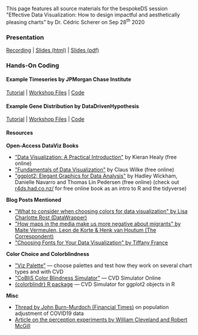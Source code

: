 This page features all source materials for the bespokeDS session "Effective Data Visualization: How to design impactful and aesthetically pleasing charts" by Dr. Cédric Scherer on Sep 28<sup>th</sup> 2020

### **Presentation**

[Recording](https://www.youtube.com/watch?v=swzFdMc6WPk) | [Slides (html)](https://z3tt.github.io/bespokeDS/presentation.html) | [Slides (pdf)](https://raw.githubusercontent.com/Z3tt/bespokeDS/master/docs/presentation.pdf)


### **Hands-On Coding**

#### Example Timeseries by JPMorgan Chase Institute

[Tutorial](https://z3tt.github.io/bespokeDS/docs/workshop_jpm/workshop_jpm.html) | [Workshop Files](https://github.com/Z3tt/bespokeDS/raw/master/docs/workshop_jpm.zip) | [Code](https://github.com/Z3tt/bespokeDS/blob/master/docs/workshop_jpm/workshop_jpm.Rmd)

#### Example Gene Distribution by DataDrivenHypothesis

[Tutorial](https://z3tt.github.io/bespokeDS/docs/workshop_ddh/workshop_ddh.html) | [Workshop Files](https://github.com/Z3tt/bespokeDS/raw/master/docs/workshop_ddh.zip) | [Code](https://github.com/Z3tt/bespokeDS/blob/master/docs/workshop_ddh/workshop_ddh.Rmd)

#### Resources

**Open-Access DataViz Books**

- ["Data Visualization: A Practical Introduction"](https://socviz.co/lookatdata.html) by Kieran Healy (free online)
- ["Fundamentals of Data Visualization"](https://serialmentor.com/dataviz/) by Claus Wilke (free online)
- ["ggplot2: Elegant Graphics for Data Analysis"](https://ggplot2-book.org/) by Hadley Wickham, Danielle Navarro and Thomas Lin Pedersen (free online) (check out [r4ds.had.co.nz/](https://r4ds.had.co.nz/) for free online book as an intro to R and the tidyverse)

**Blog Posts Mentioned**

- ["What to consider when choosing colors for data visualization" by Lisa Charlotte Rost (DataWrapper)](https://blog.datawrapper.de/colors/) 
- ["How maps in the media make us more negative about migrants" by Maite Vermeulen, Leon de Korte & Henk van Houtum (The Correspondent)](https://thecorrespondent.com/664/how-maps-in-the-media-make-us-more-negative-about-migrants/738023272448-bac255ba)
- ["Choosing Fonts for Your Data Visualization" by Tiffany France](https://medium.com/nightingale/choosing-a-font-for-your-data-visualization-2ed37afea637)

**Color Choice and Colorblindness**

- ["Viz Palette"](https://projects.susielu.com/viz-palette) — choose palettes and test how they work on several chart types and with CVD
- ["CoBliS Color Blindness Simulator"](https://color-blindness.com/coblis-color-blindness-simulator) — CVD Simulator Online
- [{colorblindr} R package](https://github.com/clauswilke/colorblindr) — CVD Simulator for ggplot2 objects in R

**Misc**

- [Thread by John Burn-Murdoch (Financial Times)](https://twitter.com/jburnmurdoch/status/1242904596856614912) on population adjustment of COVID19 data
- [Article on the perception experiments by William Cleveland and Robert McGill](https://courses.ischool.berkeley.edu/i247/f05/readings/Cleveland_GraphicalPerception_Science85.pdf)
